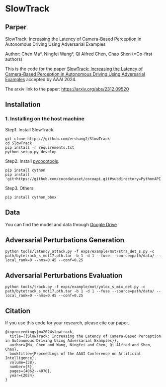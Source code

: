 # SlowTrack

## Parper

SlowTrack: Increasing the Latency of Camera-Based Perception in Autonomous Driving Using Adversarial Examples

Author: Chen Ma*, Ningfei Wang*, Qi Alfred Chen, Chao Shen (*Co-first authors)

This is the code for the paper [SlowTrack: Increasing the Latency of Camera-Based Perception in Autonomous Driving Using Adversarial Examples](https://ojs.aaai.org/index.php/AAAI/article/view/28200/28396) accepted by AAAI 2024.

The arxiv link to the paper: https://arxiv.org/abs/2312.09520

## Installation
### 1. Installing on the host machine
Step1. Install SlowTrack.
```shell
git clone https://github.com/ershang2/SlowTrack
cd SlowTrack
pip install -r requirements.txt
python setup.py develop
```
Step2. Install [pycocotools](https://github.com/cocodataset/cocoapi).

```shell
pip install cython
pip install 'git+https://github.com/cocodataset/cocoapi.git#subdirectory=PythonAPI'
```

Step3. Others
```shell
pip install cython_bbox
```
## Data
You can find the model and data through [Google Drive](https://drive.google.com/drive/u/0/folders/16dyUawFm3kUTGIr82xPC4p-8yRl5gX08)

## Adversarial Perturbations Generation
```shell
python tools/latency_attack.py -f exps/example/mot/stra_det_s.py -c path/bytetrack_s_mot17.pth.tar -b 1 -d 1 --fuse --source=path/data/ --local_rank=0 --nms=0.45 --conf=0.25
```
## Adversarial Perturbations Evaluation
```shell
python tools/track.py -f exps/example/mot/yolox_s_mix_det.py -c path/bytetrack_s_mot17.pth.tar -b 1 -d 1 --fuse --source=path/data/ --local_rank=0 --nms=0.45 --conf=0.25
```


## Citation
If you use this code for your research, please cite our paper.
```
@inproceedings{ma2024slowtrack,
  title={{SlowTrack: Increasing the Latency of Camera-Based Perception in Autonomous Driving Using Adversarial Examples}},
  author={Ma, Chen and Wang, Ningfei and Chen, Qi Alfred and Shen, Chao},
  booktitle={Proceedings of the AAAI Conference on Artificial Intelligence},
  volume={38},
  number={5},
  pages={4062--4070},
  year={2024}
}
```

